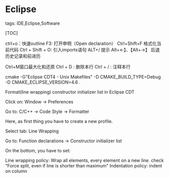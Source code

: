 # Eclipse

tags: IDE,Eclipse,Software

[TOC]

<!--sec data-title="快捷鍵" data-id="1" data-nopdf="true" data-collapse=false ces-->

ctrl+o：快速outline
 F3: 打开申明（Open declaration）
Ctrl+Shift+F 格式化当前代码
Ctrl + Shift + O: 引入imports语句
ALT+/ 提示
Alt+←】、【Alt+→】 后退历史记录和前进历

Ctrl+M窗口最大化和还原
Ctrl + D : 删除本行
Ctrl + / : 注释本行

 cmake -G"Eclipse CDT4 - Unix Makefiles" -D CMAKE_BUILD_TYPE=Debug  -D CMAKE_ECLIPSE_VERSION=4.6 .

<!--endsec-->

<!--sec data-title="Initializer" data-id="2" data-nopdf="true" data-collapse=false ces-->
Format(line wrapping) constructor initializer list in Eclipse CDT

Click on:
Window -> Preferences

Go to:
C/C++ -> Code Style -> Formatter

Here, as first thing you have to create a new profile.

Select tab:
Line Wrapping

Go to:
Function declarations -> Constructor initializer list

On the bottom, you have to set:

Line wrapping policy: Wrap all elements, every element on a new line.
check "Force split, even if line is shorter than maximum"
Indentation policy: indent on column

<!--endsec-->